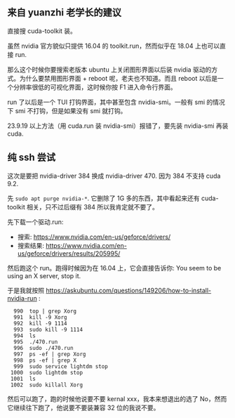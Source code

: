 ## 来自 yuanzhi 老学长的建议

直接搜 cuda-toolkit 装。

虽然 nvidia 官方貌似只提供 16.04 的 toolkit.run，然而似乎在 18.04 上也可以直接 run.

那么这个时候你要搜索老版本 ubuntu 上关闭图形界面以后装 nvidia 驱动的方式。为什么要禁用图形界面 + reboot 呢，老夫也不知道。而且 reboot 以后是一个分辨率很低的可视化界面，这时候你按 F1 进入命令行界面。

run 了以后是一个 TUI 打钩界面，其中甚至包含 nvidia-smi。一般有 smi 的情况下 smi 不打钩，但是如果没有 smi 就打钩。

23.9.19 以上方法（用 cuda.run 装 nvidia-smi）报错了，要先装 nvidia-smi 再装 cuda.

## 纯 ssh 尝试

这次是要把 nvidia-driver 384 换成 nvidia-driver 470. 因为 384 不支持 cuda 9.2.

先 `sudo apt purge nvidia-*`. 它删除了 1G 多的东西，其中看起来还有 cuda-toolkit 相关，只不过后缀有 384 所以我肯定就不要了。

先下载一个驱动.run:

- 搜索: https://www.nvidia.com/en-us/geforce/drivers/
- 搜索结果: https://www.nvidia.com/en-us/geforce/drivers/results/205995/

然后跑这个 run。跑得时候因为在 16.04 上，它会直接告诉你: You seem to be using an X server, stop it.

于是我就按照 https://askubuntu.com/questions/149206/how-to-install-nvidia-run    :

```
  990  top | grep Xorg
  991  kill -9 Xorg
  992  kill -9 1114
  993  sudo kill -9 1114
  994  ls
  995  ./470.run
  996  sudo ./470.run
  997  ps -ef | grep Xorg
  998  ps -ef | grep X
  999  sudo service lightdm stop
 1000  sudo lightdm stop
 1001  ls
 1002  sudo killall Xorg
```

然后可以跑了，跑的时候他说要不要 kernal xxx，我本来想退出的选了 No，然而它继续往下跑了，他说要不要装兼容 32 位的我说不要。


